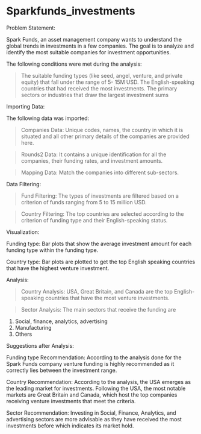 # Sparkfunds_investments
Problem Statement:

Spark Funds, an asset management company wants to understand the global trends in investments in a few companies. The goal is to analyze and identify the most suitable companies for investment opportunities.

The following conditions were met during the analysis:
> The suitable funding types (like seed, angel, venture, and private equity) that fall under the range of 5- 15M USD.
> The English-speaking countries that had received the most investments.
> The primary sectors or industries that draw the largest investment sums 

Importing Data:

The following data was imported:

> Companies Data: Unique codes, names, the country in which it is situated and all other primary details of the companies are provided here.

>Rounds2 Data: It contains a unique identification for all the companies, their funding rates, and investment amounts.

>Mapping Data: Match the companies into different sub-sectors.

Data Filtering:

> Fund Filtering: The types of investments are filtered based on a criterion of funds ranging from 5 to 15 million USD.

>Country Filtering: The top countries are selected according to the criterion of funding type and their English-speaking status.

Visualization:

Funding type: Bar plots that show the average investment amount for each funding type within the funding type.

Country type: Bar plots are plotted to get the top English speaking countries that have the highest venture investment.


Analysis:

>Country Analysis: USA, Great Britain, and Canada are the top English-speaking countries that have the most venture investments.

>Sector Analysis: 
 The main sectors that receive the funding are 
 1. Social, finance, analytics, advertising
 2. Manufacturing
 3. Others

Suggestions after Analysis:

Funding type Recommendation:
 	According to the analysis done for the Spark Funds company venture funding is highly recommended as it correctly lies between the investment range.

Country Recommendation:
	According to the analysis, the USA emerges as the leading market for investments. Following the USA, the most notable markets are Great Britain and Canada, which host the top companies receiving venture investments that meet the criteria.

Sector Recommendation:
 Investing in Social, Finance, Analytics, and advertising sectors are more advisable as they have received the most investments before which indicates its market hold.
	
